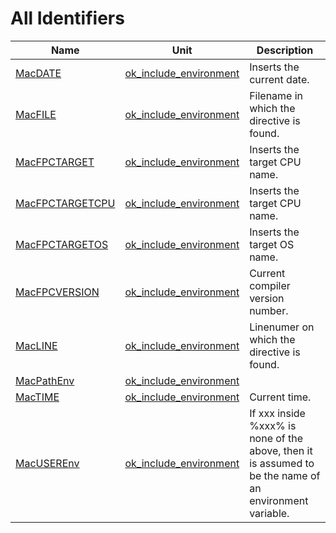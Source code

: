 # All Identifiers


| Name | Unit | Description |
|---|---|---|
| [MacDATE](ok_include_environment.md#MacDATE) | [ok_include_environment](ok_include_environment.md) | Inserts the current date. |
| [MacFILE](ok_include_environment.md#MacFILE) | [ok_include_environment](ok_include_environment.md) | Filename in which the directive is found. |
| [MacFPCTARGET](ok_include_environment.md#MacFPCTARGET) | [ok_include_environment](ok_include_environment.md) | Inserts the target CPU name. |
| [MacFPCTARGETCPU](ok_include_environment.md#MacFPCTARGETCPU) | [ok_include_environment](ok_include_environment.md) | Inserts the target CPU name. |
| [MacFPCTARGETOS](ok_include_environment.md#MacFPCTARGETOS) | [ok_include_environment](ok_include_environment.md) | Inserts the target OS name. |
| [MacFPCVERSION](ok_include_environment.md#MacFPCVERSION) | [ok_include_environment](ok_include_environment.md) | Current compiler version number. |
| [MacLINE](ok_include_environment.md#MacLINE) | [ok_include_environment](ok_include_environment.md) | Linenumer on which the directive is found. |
| [MacPathEnv](ok_include_environment.md#MacPathEnv) | [ok_include_environment](ok_include_environment.md) |   |
| [MacTIME](ok_include_environment.md#MacTIME) | [ok_include_environment](ok_include_environment.md) | Current time. |
| [MacUSEREnv](ok_include_environment.md#MacUSEREnv) | [ok_include_environment](ok_include_environment.md) | If xxx inside %xxx% is none of the above, then it is assumed to be the name of an environment variable. |

